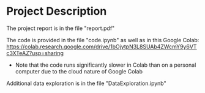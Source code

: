 # Project Description

The project report is in the file "report.pdf"

The code is provided in the file "code.ipynb" as well as in this Google Colab: https://colab.research.google.com/drive/1bOjytpN3L8SUAb4ZWcmY9y6VTc3XTeAZ?usp=sharing
  - Note that the code runs significantly slower in Colab than on a personal computer due to the cloud nature of Google Colab

Additional data exploration is in the file "DataExploration.ipynb"